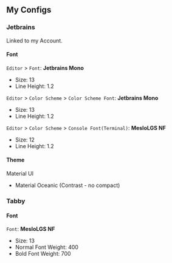 ## My Configs

### Jetbrains
Linked to my Account.
#### Font
`Editor` > `Font`: **Jetbrains Mono**
 - Size: 13
 - Line Height: 1.2

`Editor` > `Color Scheme` > `Color Scheme Font`: **Jetbrains Mono**
  - Size: 13
  - Line Height: 1.2

`Editor` > `Color Scheme` > `Console Font(Terminal)`: **MesloLGS NF**
 - Size: 12
 - Line Height: 1.2

#### Theme
Material UI
 - Material Oceanic (Contrast - no compact)

### Tabby
#### Font
`Font`: **MesloLGS NF**
- Size: 13
- Normal Font Weight: 400
- Bold Font Weight: 700